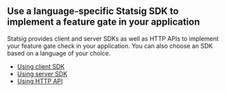 ## Use a language-specific Statsig SDK to implement a feature gate in your application

Statsig provides client and server SDKs as well as HTTP APIs to implement your feature gate check in your application. You can also choose an SDK based on a language of your choice. 

- [Using client SDK](https://docs.statsig.com/feature-gates/implement/client)
- [Using server SDK](https://docs.statsig.com/feature-gates/implement/server)
- [Using HTTP API](https://docs.statsig.com/feature-gates/implement/http-api)
